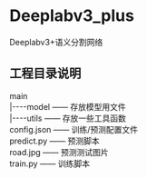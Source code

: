 # Deeplabv3_plus
Deeplabv3+语义分割网络
## 工程目录说明
main</br>
|----model </span></span> —— </span></span> 存放模型用文件</br>
|----utils </span></span> —— </span></span> 存放一些工具函数</br>
config.json </span></span> —— </span></span> 训练/预测配置文件</br>
predict.py </span></span> —— </span></span> 预测脚本</br>
road.jpg </span></span> —— </span></span> 预测测试图片</br>
train.py </span></span> —— </span></span> 训练脚本</br>
